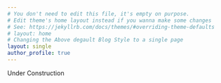 ```yaml
---
# You don't need to edit this file, it's empty on purpose.
# Edit theme's home layout instead if you wanna make some changes
# See: https://jekyllrb.com/docs/themes/#overriding-theme-defaults
# layout: home 
# Changing the Above degault Blog Style to a single page
layout: single
author_profile: true
---
```


Under Construction 
